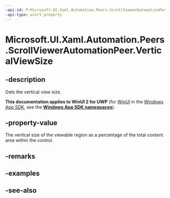 ```yaml
---
-api-id: P:Microsoft.UI.Xaml.Automation.Peers.ScrollViewerAutomationPeer.VerticalViewSize
-api-type: winrt property
---
```


<!-- Property syntax
public double VerticalViewSize { get; }
-->

# Microsoft.UI.Xaml.Automation.Peers.ScrollViewerAutomationPeer.VerticalViewSize

## -description
Gets the vertical view size.

**This documentation applies to WinUI 2 for UWP** (for [WinUI](/windows/apps/winui/winui3/) in the [Windows App SDK](/windows/apps/windows-app-sdk/), see the **[Windows App SDK namespaces](/windows/windows-app-sdk/api/winrt/)**).

## -property-value
The vertical size of the viewable region as a percentage of the total content area within the control.

## -remarks

## -examples

## -see-also
